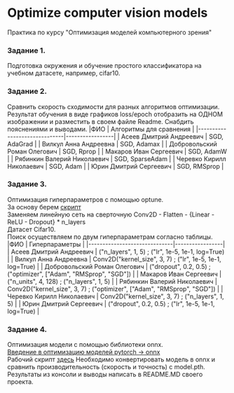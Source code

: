 # Optimize computer vision models

Практика по курсу "Оптимизация моделей компьютерного зрения"  
### Задание 1. 
Подготовка окружения и обучение простого классификатора на учебном датасете, например, cifar10.  

### Задание 2. 
Сравнить скорость сходимости для разных алгоритмов оптимизации. 
Результат обучения в виде графиков loss/epoch отобразить на ОДНОМ изображении и разместить в своем файле Readme. 
Снабдить пояснениями и выводами. 
|ФИО | Алгоритмы для сравнения |
|------------------------------|-----------------|
| Асеев Дмитрий   Андреевич    | SGD, AdaGrad    |
| Вилкул Анна Андреевна        | SGD, Adamax     |
| Добровольский Роман Олегович | SGD, Rprop      |
| Макаров Иван Сергеевич       | SGD, AdamW      |
| Рябинкин Валерий Николаевич  | SGD, SparseAdam |
| Черевко Кирилл Николаевич    | SGD, Adam       |
| Юрин Дмитрий Сергеевич       | SGD, RMSprop    |


### Задание 3. 
Оптимизация гиперпараметров с помощью optune.  
За основу берем [скрипт](https://github.com/optuna/optuna-examples/blob/main/pytorch/pytorch_simple.py)  
Заменяем линейную сеть на сверточную Conv2D - Flatten - {Linear - ReLU - Dropout} * n_layers  
Датасет Cifar10.  
Поиск осуществляем по двум гиперпараметрам согласно таблицы.  
|ФИО | Гиперпараметры |
|------------------------------|-----------------|
| Асеев Дмитрий   Андреевич    | ("n_layers", 1, 5) ; ("lr", 1e-5, 1e-1, log=True)    |
| Вилкул Анна Андреевна        | Conv2D("kernel_size", 3, 7) ; ("lr", 1e-5, 1e-1, log=True)        |
| Добровольский Роман Олегович | ("dropout", 0.2, 0.5) ; ("optimizer", ["Adam", "RMSprop", "SGD"])       |
| Макаров Иван Сергеевич       |  ("n_units", 4, 128) ;  ("n_layers", 1, 5)    |
| Рябинкин Валерий Николаевич  | Conv2D("kernel_size", 3, 7) ; ("optimizer", ["Adam", "RMSprop", "SGD"]) |
| Черевко Кирилл Николаевич    | Conv2D("kernel_size", 3, 7) ; ("n_layers", 1, 5)      |
| Юрин Дмитрий Сергеевич       | ("dropout", 0.2, 0.5) ;  ("lr", 1e-5, 1e-1, log=True)   |

### Задание 4. 
Оптимизация модели с помощью библиотеки onnx.  
[Введение в оптимизацию моделей pytorch -> onnx](https://pytorch.org/tutorials/beginner/onnx/intro_onnx.html)  
Рабочий скрипт [здесь](./test_onnx.py)
Необходимо конвертировать модель в onnx и сравнить производительность (скорость и точность) с model.pth.  
Результаты из консоли и выводы написать в README.MD своего проекта.  

